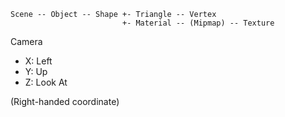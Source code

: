 ```
Scene -- Object -- Shape +- Triangle -- Vertex
                         +- Material -- (Mipmap) -- Texture
```

Camera

- X: Left
- Y: Up
- Z: Look At

(Right-handed coordinate)